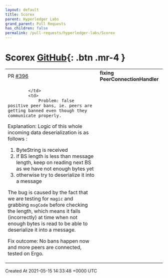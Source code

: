 ```yaml
---
layout: default
title: Scorex
parent: Hyperledger Labs
grand_parent: Pull Requests
has_children: false
permalink: /pull-requests/hyperledger-labs/Scorex
---
```


# Scorex <span class="fs-3 right-align">[GitHub](https://github.com/hyperledger-labs/Scorex){: .btn .mr-4 }</span>


<div>
    <table>
        <tr>
            <td>
                PR <a href="https://github.com/hyperledger-labs/Scorex/pull/396" class=".btn">#396</a>
            </td>
            <td>
                <b>
                    fixing PeerConnectionHandler
                </b>
            </td>
        </tr>
        <tr>
            <td>
                
            </td>
            <td>
                Problem: false positive peer bans, ie. peers are getting banned even though they communicate properly.

Explanation: 
Logic of this whole incoming data deserialization is as follows : 
 1. ByteString is received 
 2. if BS length is less than message length, keep on reading next BS as we have not enough bytes yet
 3. otherwise try to deserialize it into a message

The bug is caused by the fact that we are testing for `magic` and grabbing `msgCode` before checking the length, which means it fails (incorrectly) at time when not enough bytes is read to be able to deserialize it into a message.

Fix outcome: 
No bans happen now and more peers are connected, tested on Ergo.
            </td>
        </tr>
    </table>
    <div class="right-align">
        Created At 2021-05-15 14:33:48 +0000 UTC
    </div>
</div>

